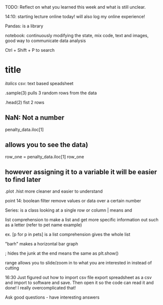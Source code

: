 TODO: Reflect on what you learned this week and what is still unclear.

14:10: starting lecture online today! will also log my online experience!

Pandas: is a library

notebook: continuously modifying the state, mix code, text and images, good way to communicate data analysis

Ctrl + Shift + P to search

# title

_italics_
csv: text based speadsheet

.sample(3) pulls 3 random rows from the data

.head(2) fist 2 rows

## NaN: Not a number

penalty_data.iloc[1]

## allows you to see the data)

row_one = penalty_data.iloc[1]
row_one

## however assigning it to a variable it will be easier to find later

.plot
.hist more cleaner and easier to understand

point 14: boolean filter remove values or data over a certain number

Series: is a class looking at a single row or column
| means and

list comprehension to make a list and get more specific information out such as a letter (refer to pet name example)

ex. [p for p in pets] is a list comprehension gives the whole list

"barh" makes a horizontal bar graph

; hides the junk at the end means the same as plt.show()

range allows you to slide/zoom in to what you are interested in instead of cutting

16:30 Just figured out how to import csv file
export spreadsheet as a csv and import to software and save. Then open it so the code can read it and done! I really overcomplicated that!

Ask good questions - have interesting answers
